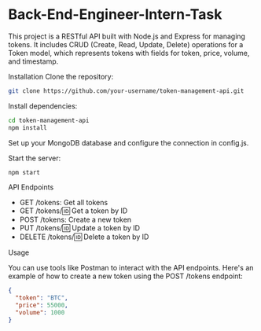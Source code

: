 # Back-End-Engineer-Intern-Task

This project is a RESTful API built with Node.js and Express for managing tokens. It includes CRUD (Create, Read, Update, Delete) operations for a Token model, which represents tokens with fields for token, price, volume, and timestamp.

Installation
Clone the repository:

```bash
git clone https://github.com/your-username/token-management-api.git
```

Install dependencies:

```bash
cd token-management-api
npm install
```

Set up your MongoDB database and configure the connection in config.js.

Start the server:

```bash
npm start
```
API Endpoints

- GET /tokens: Get all tokens
- GET /tokens/:id: Get a token by ID
- POST /tokens: Create a new token
- PUT /tokens/:id: Update a token by ID
- DELETE /tokens/:id: Delete a token by ID

Usage

You can use tools like Postman to interact with the API endpoints. Here's an example of how to create a new token using the POST /tokens endpoint:

```json
{
  "token": "BTC",
  "price": 55000,
  "volume": 1000
}
```
